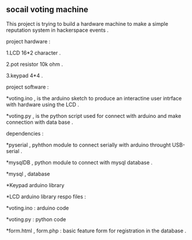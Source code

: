 socail voting machine 
----------------------------------------
This project is trying to build a hardware machine to make a simple reputation system in hackerspace events .

project hardware :

1.LCD 16*2 character .

2.pot resistor 10k ohm .

3.keypad 4*4 .

project software :

*voting.ino , is the arduino sketch to produce an interactine user intrface with hardware using the LCD .

*voting.py , is the python script used for connect with arduino and make connection with data base .

dependencies : 

*pyserial , pyhthon module to connect serially with arduino throught USB-serial .

*mysqlDB , python module to connect with mysql database .

*mysql , database

*Keypad arduino library

*LCD arduino library
respo files :

*voting.ino : arduino code

*voting.py : python code

*form.html , form.php : basic feature form for registration in the database .


